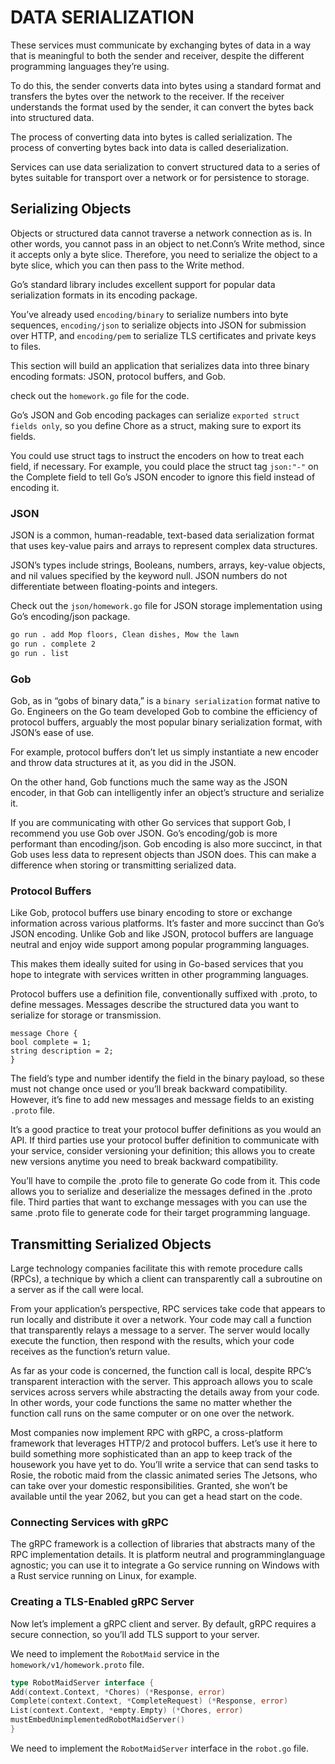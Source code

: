 # DATA SERIALIZATION

These services must communicate by exchanging bytes of data in a way that is meaningful to both the sender and receiver, despite the different programming languages they’re using.

To do this, the sender converts data into bytes using a standard format and transfers the bytes over the network to the receiver. If the receiver understands the format used by the sender, it can convert the bytes back into structured data.

The process of converting data into bytes is called serialization. The process of converting bytes back into data is called deserialization.

Services can use data serialization to convert structured data to a series of bytes suitable for transport over a network or for persistence to storage.

## Serializing Objects

Objects or structured data cannot traverse a network connection as is. In other words, you cannot pass in an object to net.Conn’s Write method, since it accepts only a byte slice. Therefore, you need to serialize the object to a byte slice, which you can then pass to the Write method.

Go’s standard library includes excellent support for popular data serialization formats in its encoding package.

You’ve already used `encoding/binary` to serialize numbers into byte sequences, `encoding/json` to serialize objects into JSON for submission over HTTP, and `encoding/pem` to serialize TLS certificates and private keys to files.

This section will build an application that serializes data into three binary encoding formats: JSON, protocol buffers, and Gob.

check out the `homework.go` file for the code.


Go’s JSON and Gob encoding packages can serialize `exported struct fields only`, so you define Chore as a struct, making sure to export its fields.

You could use struct tags to instruct the encoders on how to treat each field, if necessary. For example, you could place the struct tag `json:"-"` on the Complete field to tell Go’s JSON encoder to ignore this field instead of encoding it.

### JSON

JSON is a common, human-readable, text-based data serialization format that uses key-value pairs and arrays to represent complex data structures.

JSON’s types include strings, Booleans, numbers, arrays, key-value objects, and nil values specified by the keyword null. JSON numbers do not differentiate between floating-points and integers.

Check out the `json/homework.go` file for JSON storage implementation using Go’s
encoding/json package.

```bash
go run . add Mop floors, Clean dishes, Mow the lawn
go run . complete 2
go run . list
```

### Gob

Gob, as in “gobs of binary data,” is a `binary serialization` format native to Go. Engineers on the Go team developed Gob to combine the efficiency of protocol buffers, arguably the most popular binary serialization format, with JSON’s ease of use.

For example, protocol buffers don’t let us simply instantiate a new encoder and throw data structures at it, as you did in the JSON.

On the other hand, Gob functions much the same way as the JSON encoder, in that Gob can intelligently infer an object’s structure and serialize it.

If you are communicating with other Go services that support Gob, I recommend you use Gob over JSON. Go’s encoding/gob is more performant than encoding/json. Gob encoding is also more succinct, in that Gob uses less data to represent objects than JSON does. This can make a difference when storing or transmitting serialized data.

### Protocol Buffers

Like Gob, protocol buffers use binary encoding to store or exchange information across various platforms. It’s faster and more succinct than Go’s JSON encoding. Unlike Gob and like JSON, protocol buffers are language neutral and enjoy wide support among popular programming languages.

This makes them ideally suited for using in Go-based services that you hope to integrate with services written in other programming languages.

Protocol buffers use a definition file, conventionally suffixed with .proto, to define messages. Messages describe the structured data you want to serialize for storage or transmission.

```
message Chore {
bool complete = 1;
string description = 2;
}
```

The field’s type and number identify the field in the binary payload, so these must not change once used or you’ll break backward compatibility. However, it’s fine to add new messages and message fields to an existing `.proto` file.

It’s a good practice to treat your protocol buffer definitions as you would an API. If third parties use your protocol buffer definition to communicate with your service, consider versioning your definition; this allows you to create new versions anytime you need to break backward compatibility.

You’ll have to compile the .proto file to generate Go code from it. This code allows you to serialize and deserialize the messages defined in the .proto file. Third parties that want to exchange messages with you can use the same .proto file to generate code for their target programming language.

## Transmitting Serialized Objects

Large technology companies facilitate this with remote procedure calls (RPCs), a technique by which a client can transparently call a subroutine on a server as if the call were local.

From your application’s perspective, RPC services take code that appears to run locally and distribute it over a network. Your code may call a function that transparently relays a message to a server. The server would locally execute the function, then respond with the results, which your code receives as the function’s return value.

As far as your code is concerned, the function call is local, despite RPC’s transparent interaction with the server. This approach allows you to scale services across servers while abstracting the details away from your code. In other words, your code functions the same no matter whether the function call runs on the same computer or on one over the network.

Most companies now implement RPC with gRPC, a cross-platform framework that leverages HTTP/2 and protocol buffers. Let’s use it here to build something more sophisticated than an app to keep track of the housework you have yet to do. You’ll write a service that can send tasks to Rosie, the robotic maid from the classic animated series The Jetsons, who can take over your domestic responsibilities. Granted, she won’t be available until the year 2062, but you can get a head start on the code.

### Connecting Services with gRPC

The gRPC framework is a collection of libraries that abstracts many of the RPC implementation details. It is platform neutral and programminglanguage agnostic; you can use it to integrate a Go service running on Windows with a Rust service running on Linux, for example.

### Creating a TLS-Enabled gRPC Server

Now let’s implement a gRPC client and server. By default, gRPC requires a secure connection, so you’ll add TLS support to your server.

We need to implement the `RobotMaid` service in the `homework/v1/homework.proto` file.

```go
type RobotMaidServer interface {
Add(context.Context, *Chores) (*Response, error)
Complete(context.Context, *CompleteRequest) (*Response, error)
List(context.Context, *empty.Empty) (*Chores, error)
mustEmbedUnimplementedRobotMaidServer()
}
```

We need to implement the `RobotMaidServer` interface in the `robot.go` file.
